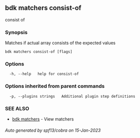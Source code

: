 ## bdk matchers consist-of

consist of <text>

### Synopsis

Matches if actual array consists of the expected values

```
bdk matchers consist-of [flags]
```

### Options

```
  -h, --help   help for consist-of
```

### Options inherited from parent commands

```
  -p, --plugins strings   Additional plugin step definitions
```

### SEE ALSO

* [bdk matchers](bdk_matchers.md)	 - View matchers

###### Auto generated by spf13/cobra on 15-Jan-2023
